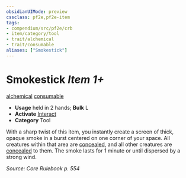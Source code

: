 ```yaml
---
obsidianUIMode: preview
cssclass: pf2e,pf2e-item
tags:
- compendium/src/pf2e/crb
- item/category/tool
- trait/alchemical
- trait/consumable
aliases: ["Smokestick"]
---
```

# Smokestick *Item 1+*  
[alchemical](rules/traits/alchemical.md)  [consumable](rules/traits/consumable.md)  

- **Usage** held in 2 hands; **Bulk** L
- **Activate** [Interact](rules/actions/interact.md)
- **Category** Tool

With a sharp twist of this item, you instantly create a screen of thick, opaque smoke in a burst centered on one corner of your space. All creatures within that area are [concealed](rules/conditions.md#Concealed), and all other creatures are [concealed](rules/conditions.md#Concealed) to them. The smoke lasts for 1 minute or until dispersed by a strong wind.

*Source: Core Rulebook p. 554*